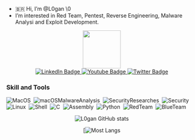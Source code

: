 - 🇧🇷 Hi, I’m @L0gan \0
- I’m interested in Red Team, Pentest, Reverse Engineering, Malware Analysi and Exploit Development.

<div id="header" align="center">
  <img src="https://media.giphy.com/media/M9gbBd9nbDrOTu1Mqx/giphy.gif" width="100"/>
  <div id="badges">
    <a href="https://www.linkedin.com/in/l0gan/">
      <img src="https://img.shields.io/badge/LinkedIn-blue?style=for-the-badge&logo=linkedin&logoColor=white" alt="LinkedIn Badge"/>
    </a>
    <a href="https://www.youtube.com/@ricardol0gan/videos">
      <img src="https://img.shields.io/badge/YouTube-red?style=for-the-badge&logo=youtube&logoColor=white" alt="Youtube Badge"/>
    </a>
    <a href="https://twitter.com/l0ganbr">
      <img src="https://img.shields.io/badge/Twitter-blue?style=for-the-badge&logo=twitter&logoColor=white" alt="Twitter Badge"/>
    </a>
  </div>
</div>

### Skill and Tools ###
![MacOS](https://img.shields.io/badge/-MacOS-05122A?style=flat&logo=apple)&nbsp;
![macOSMalwareAnalysis](https://img.shields.io/badge/MalwareAnalysis-05122A?style=flat&logo=hackaday&color=black)&nbsp;
![SecurityResearches](https://img.shields.io/badge/-SecurityResearches-05122A?style=flat&logo=hackaday&color=black)&nbsp;
![Security](https://img.shields.io/badge/-Security-05122A?style=flat&logo=hackaday&color=black)&nbsp;
![Linux](https://img.shields.io/badge/-Linux-05122A?style=flat&logo=linux&logoColor=white)&nbsp;
![Shell](https://img.shields.io/badge/%23-Shell-brightgreen)&nbsp;
![C](https://img.shields.io/badge/%23-C-brightgreen)&nbsp;
![Assembly](https://img.shields.io/badge/%23-Assembly-brightgreen)&nbsp;
![Python](https://img.shields.io/badge/-Python-05122A?style=flat&logo=python)&nbsp;
![RedTeam](https://img.shields.io/badge/RedTeam-FF0000?style=flat&logo=hackaday&logoColor=white)&nbsp;
![BlueTeam](https://img.shields.io/badge/BlueTeam-05122A?style=flat&logo=hackaday&color=blue)&nbsp;
<div id="body" align="center">

![L0gan GitHub stats](https://github-readme-stats.vercel.app/api?username=loganbr&show_icons=true&theme=radical&count_private=true)

[![Most Langs](https://github-readme-stats.vercel.app/api/top-langs/?username=loganbr&theme=radical&count_private=true)
</div>

<!---
It's just a simple git with some tips, codes, and security research.
--->


